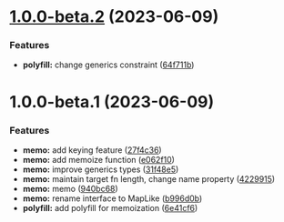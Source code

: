 # [1.0.0-beta.2](https://github.com/TomokiMiyauci/memo/compare/1.0.0-beta.1...1.0.0-beta.2) (2023-06-09)


### Features

* **polyfill:** change generics constraint ([64f711b](https://github.com/TomokiMiyauci/memo/commit/64f711b47ec7d2434397e80d2612815eeecf4763))

# 1.0.0-beta.1 (2023-06-09)


### Features

* **memo:** add keying feature ([27f4c36](https://github.com/TomokiMiyauci/memo/commit/27f4c361cbc7aefc34ef043205d9b8e782c61746))
* **memo:** add memoize function ([e062f10](https://github.com/TomokiMiyauci/memo/commit/e062f103974a892095f9776c62f64536d1cc1310))
* **memo:** improve generics types ([31f48e5](https://github.com/TomokiMiyauci/memo/commit/31f48e51538d7cf9d88ad72d6fe389636f6ee4bb))
* **memo:** maintain target fn length, change name property ([4229915](https://github.com/TomokiMiyauci/memo/commit/4229915a743af4a34f5f5e81cdf7ae9f4b900e6d))
* **memo:** memo ([940bc68](https://github.com/TomokiMiyauci/memo/commit/940bc68aae238be81804bc5c345f7e511ea63722))
* **memo:** rename interface to MapLike ([b996d0b](https://github.com/TomokiMiyauci/memo/commit/b996d0bc7255cabe01407c5699c852663298a03d))
* **polyfill:** add polyfill for memoization ([6e41cf6](https://github.com/TomokiMiyauci/memo/commit/6e41cf6e388b6f403467cb73a1d15106fb221e09))

